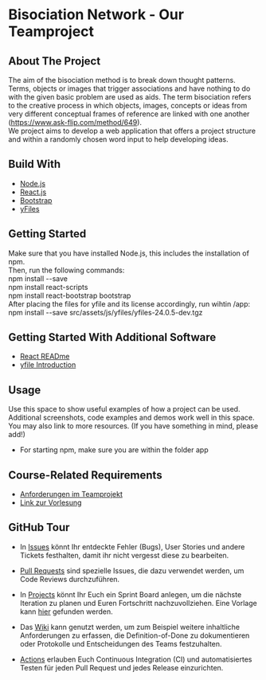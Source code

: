 # Bisociation Network - Our Teamproject
## About The Project
The aim of the bisociation method is to break down thought patterns. Terms, objects or images that trigger associations and have nothing to do with the given basic problem are used as aids. The term bisociation refers to the creative process in which objects, images, concepts or ideas from very different conceptual frames of reference are linked with one another (https://www.ask-flip.com/method/649). <br>
We project aims to develop a web application that offers a project structure and within a randomly chosen word input to help developing ideas.
## Build With
- [Node.js](https://nodejs.org/en/download)
- [React.js](https://reactjs.org/)
- [Bootstrap](https://getbootstrap.com/)
- [yFiles](https://www.yworks.com/products/yfiles)

## Getting Started
Make sure that you have installed Node.js, this includes the installation of npm. <br>
Then, run the following commands: <br>
npm install --save <br>
npm install react-scripts <br>
npm install react-bootstrap bootstrap <br>
After placing the files for yfile and its license accordingly, run wihtin /app: <br>
npm install --save src/assets/js/yfiles/yfiles-24.0.5-dev.tgz <br>

## Getting Started With Additional Software
 - [React READme](/app/README.md)
 - [yfile Introduction](https://docs.yworks.com/yfileshtml/#/dguide/introduction)


## Usage 
Use this space to show useful examples of how a project can be used. Additional screenshots, code examples and demos work well in this space. You may also link to more resources.
(If you have something in mind, please add!)

- For starting npm, make sure you are within the folder app

## Course-Related Requirements

-  [Anforderungen im Teamprojekt](COURSE-DESCRIPTION.md)
-  [Link zur Vorlesung](https://se.informatik.uni-tuebingen.de/teaching/ss22/se/)

## GitHub Tour

- In [Issues](../../issues) könnt Ihr entdeckte Fehler (Bugs), User Stories und andere Tickets festhalten, damit ihr nicht vergesst diese zu bearbeiten.

- [Pull Requests](../../pulls) sind spezielle Issues, die dazu verwendet werden, um Code Reviews durchzuführen.

- In [Projects](../../projects) könnt Ihr Euch ein Sprint Board anlegen, um die nächste Iteration zu planen und Euren Fortschritt nachzuvollziehen. Eine Vorlage kann [hier](https://github.com/se-tuebingen/teamprojekt-vorlage/projects/1) gefunden werden.

- Das [Wiki](../../wiki)  kann genutzt werden, um zum Beispiel weitere inhaltliche Anforderungen zu erfassen, die Definition-of-Done zu dokumentieren oder Protokolle und Entscheidungen des Teams festzuhalten.

- [Actions](../../actions) erlauben Euch Continuous Integration (CI) und automatisiertes Testen für jeden Pull Request und jedes Release einzurichten.
